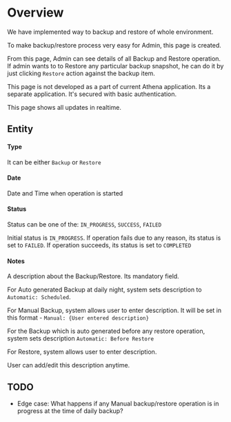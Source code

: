 # Overview

We have implemented way to backup and restore of whole environment.

To make backup/restore process very easy for Admin, this page is created.

From this page, Admin can see details of all Backup and Restore operation. If admin wants to to Restore any particular backup snapshot, he can do it by just clicking `Restore` action against the backup item.

This page is not developed as a part of current Athena application. Its a separate application. It's secured with basic authentication. 

This page shows all updates in realtime.

## Entity

#### Type

It can be either `Backup` or `Restore`

#### Date

Date and Time when operation is started

#### Status

Status can be one of the: `IN_PROGRESS`, `SUCCESS`, `FAILED`

Initial status is `IN_PROGRESS`. If operation fails due to any reason, its status is set to `FAILED`. If operation succeeds, its status is set to `COMPLETED`

#### Notes

A description about the Backup/Restore. Its mandatory field.

For Auto generated Backup at daily night, system sets description to `Automatic: Scheduled`. 

For Manual Backup, system allows user to enter description. It will be set in this format - `Manual: {User entered description}`

For the Backup which is auto generated before any restore operation, system sets description `Automatic: Before Restore`

For Restore, system allows user to enter description.

User can add/edit this description anytime.



## TODO

- Edge case: What happens if any Manual backup/restore operation is in progress at the time of daily backup?